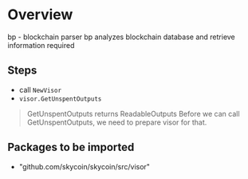 # Overview

bp - blockchain parser
bp analyzes blockchain database and retrieve information required

## Steps

- call `NewVisor`
- `visor.GetUnspentOutputs`
> GetUnspentOutputs returns ReadableOutputs
> Before we can call GetUnspentOutputs, we need to prepare visor for that.

## Packages to be imported

- "github.com/skycoin/skycoin/src/visor"